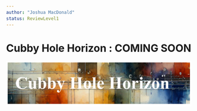```yaml
---
author: "Joshua MacDonald"
status: ReviewLevel1
---
```


# Cubby Hole Horizon : COMING SOON

![](../orig_media/CubbyHole.banner.png)
